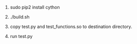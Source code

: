 1) sudo pip2 install cython

2) ./build.sh

3) copy test.py and test_functions.so to destination directory.

4) run test.py
